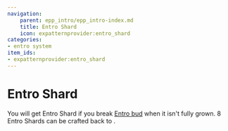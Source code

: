 ```yaml
---
navigation:
    parent: epp_intro/epp_intro-index.md
    title: Entro Shard
    icon: expatternprovider:entro_shard
categories:
- entro system
item_ids:
- expatternprovider:entro_shard
---
```


# Entro Shard

<Row>
<ItemImage id="expatternprovider:entro_shard" scale="4"></ItemImage>
</Row>

You will get Entro Shard if you break [Entro bud](./entro_budding.md) when it isn't fully grown. 8 Entro Shards can be crafted back to
<ItemLink id="expatternprovider:entro_crystal" />.
